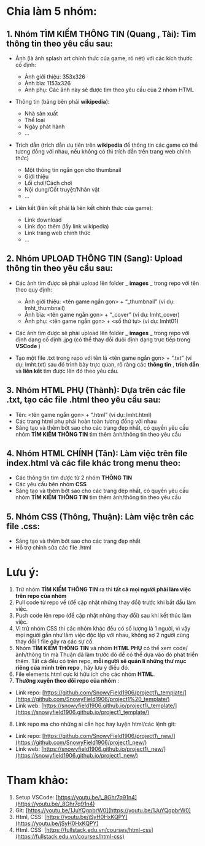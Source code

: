 # **Chia làm 5 nhóm:**

## 1. Nhóm **TÌM KIẾM THÔNG TIN** (**Quang** , **Tài**): Tìm thông tin theo yêu cầu sau:

  - Ảnh (là ảnh splash art chính thức của game, rõ nét) với các kích thước cố định:
    - Ảnh giới thiệu: 353x326
    - Ảnh bìa: 1153x326
    - Ảnh phụ: Các ảnh này sẽ được tìm theo yêu cầu của 2 nhóm HTML

  - Thông tin (bảng bên phải **wikipedia**):
    - Nhà sản xuất
    - Thể loại
    - Ngày phát hành
    - …

  - Trích dẫn (trích dẫn ưu tiên trên **wikipedia** để thông tin các game có thể tương đồng với nhau, nếu không có thì trích dẫn trên trang web chính thức)
    - Một thông tin ngắn gọn cho thumbnail
    - Giới thiệu
    - Lối chơi/Cách chơi
    - Nội dung/Cốt truyệt/Nhân vật
    - …

  - Liên kết (liên kết phải là liên kết chính thức của game):
    - Link download
    - Link đọc thêm (lấy link wikipedia)
    - Link trang web chính thức
    - …

## 2. Nhóm **UPLOAD THÔNG TIN** (**Sang**): Upload thông tin theo yêu cầu sau:

- Các ảnh tìm được sẽ phải upload lên folder _ **images** _ trong repo với tên theo quy định:

  - Ảnh giới thiệu: <tên game ngắn gọn> + “_thumbnail” (ví dụ: lmht_thumbnail)
  - Ảnh bìa: <tên game ngắn gọn> + “_cover” (ví dụ: lmht_cover)
  - Ảnh phụ: <tên game ngắn gọn> + <số thứ tự> (ví dụ: lmht01)

- Các ảnh tìm được sẽ phải upload lên folder _ **images** _ trong repo với định dạng cố định .jpg (có thể thay đổi đuôi định dạng trực tiếp trong **VSCode** )

- Tạo một file .txt trong repo với tên là <tên game ngắn gọn> + “.txt” (ví dụ: lmht.txt) sau đó trình bày trực quan, rõ ràng các **thông tin** , **trích dẫn** và **liên kết** tìm được lên đó theo yêu cầu.

## 3. Nhóm **HTML PHỤ** (**Thành**): Dựa trên các file .txt, tạo các file .html theo yêu cầu sau:

- Tên: <tên game ngắn gọn> + “.html” (ví dụ: lmht.html)
- Các trang html phụ phải hoàn toàn tương đồng với nhau
- Sáng tạo và thêm bớt sao cho các trang đẹp nhất, có quyền yêu cầu nhóm **TÌM KIẾM THÔNG TIN** tìm thêm ảnh/thông tin theo yêu cầu

## 4. Nhóm **HTML CHÍNH** (**Tân**): Làm việc trên file index.html và các file khác trong **menu** theo:

- Các thông tin tìm được từ 2 nhóm **THÔNG TIN**
- Các yêu cầu bên nhóm **CSS**
- Sáng tạo và thêm bớt sao cho các trang đẹp nhất, có quyền yêu cầu nhóm **TÌM KIẾM THÔNG TIN** tìm thêm ảnh/thông tin theo yêu cầu

## 5. Nhóm **CSS** (**Thông**, **Thuận**): Làm việc trên các file .css:
-	Sáng tạo và thêm bớt sao cho các trang đẹp nhất
-	Hỗ trợ chỉnh sửa các file .html


# **Lưu ý:**

1. Trừ nhóm **TÌM KIẾM THÔNG TIN** ra thì **tất cả mọi người phải làm việc trên repo của nhóm**
2. Pull code từ repo về (để cập nhật những thay đổi) trước khi bắt đầu làm việc.
3. Push code lên repo (để cập nhật những thay đổi) sau khi kết thúc làm việc.
4. Vì trừ nhóm CSS thì các nhóm khác đều có số lượng là 1 người, vì vậy mọi người gần như làm việc độc lập với nhau, không sợ 2 người cùng thay đổi 1 file gây ra các sự cố.
5. Nhóm **TÌM KIẾM THÔNG TIN** và nhóm **HTML PHỤ** có thể xem code/ảnh/thông tin mà Thuận đã làm trước đó để có thể dựa vào đó phát triển thêm. Tất cả đều có trên repo, **mỗi người sẽ quản lí những thư mục riêng của mình trên repo** , hãy lưu ý điều đó.
6. File elements.html cực kì hữu ích cho các nhóm **HTML**.
7. **Thường xuyên theo dõi repo của nhóm** :

- Link repo: [https://github.com/SnowyField1906/project1\_template/](https://github.com/SnowyField1906/project1%20_template/)
- Link web: [https://snowyfield1906.github.io/project1\_template/](https://snowyfield1906.github.io/project1_template/)

8. Link repo ma cho những ai cần học hay luyện html/các lệnh git:

- Link repo: [https://github.com/SnowyField1906/project1\_new/](https://github.com/SnowyField1906/project1_new/)
- Link web: [https://snowyfield1906.github.io/project1\_new/](https://snowyfield1906.github.io/project1_new/)

# **Tham khảo:**

1. Setup VSCode: [https://youtu.be/\_8Ghr7q91n4](https://youtu.be/_8Ghr7q91n4)
2. Git: [https://youtu.be/1JuYQgpbrW0](https://youtu.be/1JuYQgpbrW0)
3. Html, CSS: [https://youtu.be/jSyH0HxKQPY](https://youtu.be/jSyH0HxKQPY)
4. Html. CSS: [https://fullstack.edu.vn/courses/html-css](https://fullstack.edu.vn/courses/html-css)
